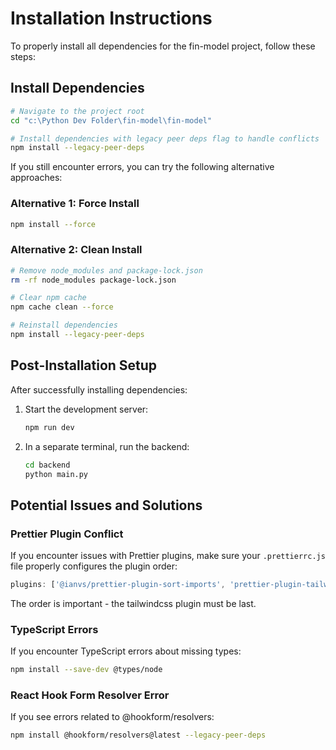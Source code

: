 # Installation Instructions

To properly install all dependencies for the fin-model project, follow these steps:

## Install Dependencies

```bash
# Navigate to the project root
cd "c:\Python Dev Folder\fin-model\fin-model"

# Install dependencies with legacy peer deps flag to handle conflicts
npm install --legacy-peer-deps
```

If you still encounter errors, you can try the following alternative approaches:

### Alternative 1: Force Install

```bash
npm install --force
```

### Alternative 2: Clean Install

```bash
# Remove node_modules and package-lock.json
rm -rf node_modules package-lock.json

# Clear npm cache
npm cache clean --force

# Reinstall dependencies
npm install --legacy-peer-deps
```

## Post-Installation Setup

After successfully installing dependencies:

1. Start the development server:

   ```bash
   npm run dev
   ```

2. In a separate terminal, run the backend:
   ```bash
   cd backend
   python main.py
   ```

## Potential Issues and Solutions

### Prettier Plugin Conflict

If you encounter issues with Prettier plugins, make sure your `.prettierrc.js` file properly configures the plugin order:

```js
plugins: ['@ianvs/prettier-plugin-sort-imports', 'prettier-plugin-tailwindcss'],
```

The order is important - the tailwindcss plugin must be last.

### TypeScript Errors

If you encounter TypeScript errors about missing types:

```bash
npm install --save-dev @types/node
```

### React Hook Form Resolver Error

If you see errors related to @hookform/resolvers:

```bash
npm install @hookform/resolvers@latest --legacy-peer-deps
```
